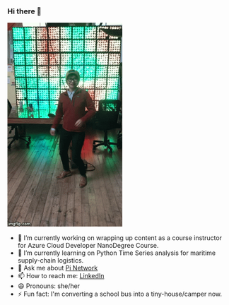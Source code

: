 ### Hi there 👋

![hi-dance](anh-hello.gif)

- 🔭 I’m currently working on wrapping up content as a course instructor for Azure Cloud Developer NanoDegree Course.    
- 🌱 I’m currently learning on Python Time Series analysis for maritime supply-chain logistics.    
- 💬 Ask me about [Pi Network](https://medium.com/@akhoang88/4-reasons-why-you-should-and-should-not-jump-on-the-new-pi-coin-cryptocurrency-craze-857d651866cf)  
- 📫 How to reach me:  [LinkedIn](https://www.linkedin.com/in/anhkimhoang/)  
- 😄 Pronouns: she/her
- ⚡ Fun fact: I'm converting a school bus into a tiny-house/camper now.  
